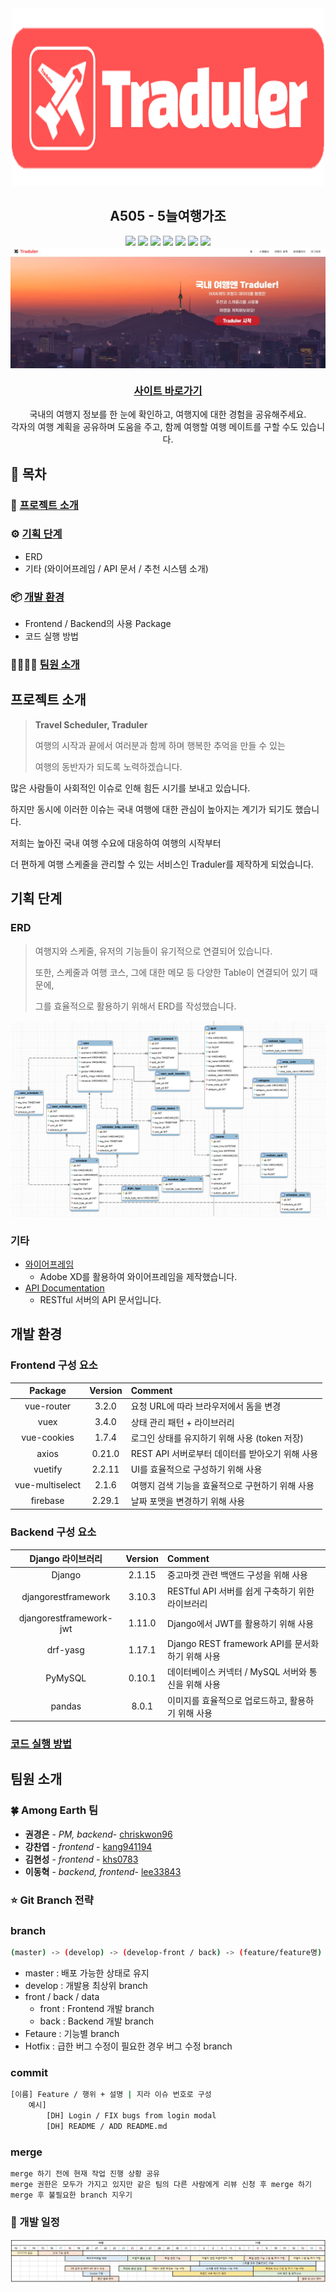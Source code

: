<div align=center><img src="images/logos/logo_with_traduler.png"></div>

<h2 align=center>A505 - 5늘여행가조</h2>

<div align=center>
    <img src="https://img.shields.io/badge/platform-web-green">
    <img src="https://img.shields.io/static/v1.svg?label=&message=Vue&style=flat-square&logo=Vue.js&logoColor=white&color=42b883">
    <img src="https://img.shields.io/badge/framework-Django-blue">
    <img src="https://img.shields.io/badge/database-MariaDB-9cf">
    <img src="https://img.shields.io/badge/server-AWS-yellow">
    <img src="https://img.shields.io/badge/language-python%2C javascript-yellowgreen">
    <img src="https://img.shields.io/badge/swagger-valid-brightgreen">
</div>

<div><img src="images/service_capture/main.jpg" align=center></div>

<h3 align=center><a href="http://k3a505.p.ssafy.io/">사이트 바로가기</a></h3>

<div align=center>
    국내의 여행지 정보를 한 눈에 확인하고, 여행지에 대한 경험을 공유해주세요.<br>
    각자의 여행 계획을 공유하며 도움을 주고, 함께 여행할 여행 메이트를 구할 수도 있습니다.
</div>



## :book: 목차

### :rocket: [프로젝트 소개](#프로젝트-소개)

### :gear: [기획 단계](#기획-단계)

- ERD
- 기타 (와이어프레임 / API 문서 / 추천 시스템 소개)

### :package: [개발 환경](#개발-환경)​

* Frontend / Backend의 사용 Package
* 코드 실행 방법

### :family_man_man_girl_boy:  [팀원 소개](#팀원-소개)





## 프로젝트 소개

> **Travel Scheduler, Traduler**
>
> 여행의 시작과 끝에서 여러분과 함께 하며 행복한 추억을 만들 수 있는
>
> 여행의 동반자가 되도록 노력하겠습니다.

많은 사람들이 사회적인 이슈로 인해 힘든 시기를 보내고 있습니다.

하지만 동시에 이러한 이슈는 국내 여행에 대한 관심이 높아지는 계기가 되기도 했습니다.

저희는 높아진 국내 여행 수요에 대응하여 여행의 시작부터 

더 편하게 여행 스케줄을 관리할 수 있는 서비스인 Traduler를 제작하게 되었습니다.





## 기획 단계

### ERD

> 여행지와 스케줄, 유저의 기능들이 유기적으로 연결되어 있습니다.
>
> 또한, 스케줄과 여행 코스, 그에 대한 메모 등 다양한 Table이 연결되어 있기 때문에,
>
> 그를 효율적으로 활용하기 위해서 ERD를 작성했습니다.

![ERD](images/new_erd.jpg)



### 기타

* [와이어프레임](https://xd.adobe.com/view/f9960554-7ac0-4af5-addd-f428e40306f7-acc5/)
  * Adobe XD를 활용하여 와이어프레임을 제작했습니다.
* [API Documentation](document/REST_API_document.md)
  * RESTful 서버의 API 문서입니다.



## 개발 환경

### Frontend 구성 요소

|     Package     | Version | Comment                                          |
| :-------------: | :-----: | :----------------------------------------------- |
|   vue-router    |  3.2.0  | 요청 URL에 따라 브라우저에서 돔을 변경           |
|      vuex       |  3.4.0  | 상태 관리 패턴 + 라이브러리                      |
|   vue-cookies   |  1.7.4  | 로그인 상태를 유지하기 위해 사용 (token 저장)    |
|      axios      | 0.21.0  | REST API 서버로부터 데이터를 받아오기 위해 사용  |
|     vuetify     | 2.2.11  | UI를 효율적으로 구성하기 위해 사용               |
| vue-multiselect |  2.1.6  | 여행지 검색 기능을 효율적으로 구현하기 위해 사용 |
|    firebase     | 2.29.1  | 날짜 포맷을 변경하기 위해 사용                   |

### Backend 구성 요소

|    Django 라이브러리    | Version | Comment                                             |
| :---------------------: | :-----: | :-------------------------------------------------- |
|         Django          | 2.1.15  | 중고마켓 관련 백앤드 구성을 위해 사용               |
|   djangorestframework   | 3.10.3  | RESTful API 서버를 쉽게 구축하기 위한 라이브러리    |
| djangorestframework-jwt | 1.11.0  | Django에서 JWT를 활용하기 위해 사용                 |
|        drf-yasg         | 1.17.1  | Django REST framework API를 문서화하기 위해 사용    |
|         PyMySQL         | 0.10.1  | 데이터베이스 커넥터 / MySQL 서버와 통신을 위해 사용 |
|         pandas          |  8.0.1  | 이미지를 효율적으로 업로드하고, 활용하기 위해 사용  |



### [코드 실행 방법](document/how_to.md)





## 팀원 소개

### 🍀 Among Earth 팀

* **권경은** - *PM, backend*- [chriskwon96](https://lab.ssafy.com/chriskwon96)
* **강찬엽** - *frontend* - [kang941194](https://lab.ssafy.com/kang941194)
* **김현성** - *frontend* - [khs0783](https://lab.ssafy.com/khs0783)
* **이동혁** - *backend, frontend*- [lee33843](https://lab.ssafy.com/lee33843)



### :star: Git Branch 전략

### branch

```bash
(master) -> (develop) -> (develop-front / back) -> (feature/feature명)
```

* master : 배포 가능한 상태로 유지
* develop : 개발용 최상위 branch
* front / back / data
    * front : Frontend 개발 branch
    * back : Backend 개발 branch
* Fetaure : 기능별 branch
* Hotfix : 급한 버그 수정이 필요한 경우 버그 수정 branch

### commit

```bash
[이름] Feature / 행위 + 설명 | 지라 이슈 번호로 구성 
    예시]
        [DH] Login / FIX bugs from login modal
        [DH] README / ADD README.md
```

### merge

```bash
merge 하기 전에 현재 작업 진행 상황 공유
merge 권한은 모두가 가지고 있지만 같은 팀의 다른 사람에게 리뷰 신청 후 merge 하기
merge 후 불필요한 branch 지우기
```





### :calendar: 개발 일정

![schedule](images/schedule.jpg)